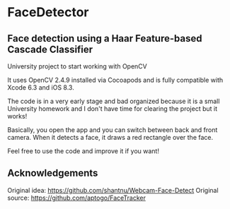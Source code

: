 # FaceDetector
## Face detection using a Haar Feature-based Cascade Classifier

University project to start working with OpenCV

It uses OpenCV 2.4.9 installed via Cocoapods and is fully compatible with Xcode 6.3 and iOS 8.3.

The code is in a very early stage and bad organized because it is a small University homework and I don't have time for clearing the project but it works!

Basically, you open the app and you can switch between back and front camera. When it detects a face, it draws a red rectangle over the face.

Feel free to use the code and improve it if you want!

## Acknowledgements
Original idea: https://github.com/shantnu/Webcam-Face-Detect
Original source: https://github.com/aptogo/FaceTracker
